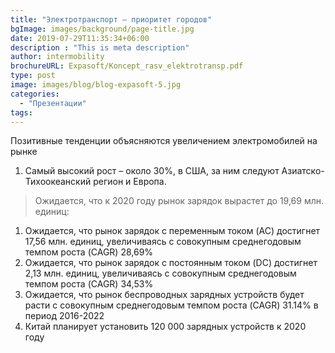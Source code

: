 ```yaml
---
title: "Электротранспорт – приоритет городов"
bgImage: images/background/page-title.jpg
date: 2019-07-29T11:35:34+06:00
description : "This is meta description"
author: intermobility
brochureURL: Expasoft/Koncept_rasv_elektrotransp.pdf
type: post
image: images/blog/blog-expasoft-5.jpg
categories: 
  - "Презентации"
tags:
---
```


Позитивные тенденции объясняются увеличением электромобилей на рынке 

1. Самый высокий рост – около 30%, в США, за ним следуют Азиатско-Тихоокеанский регион и Европа.

>Ожидается, что к 2020 году рынок зарядок вырастет до 19,69 млн. единиц: 

1. Ожидается, что рынок зарядок с переменным током (AC) достигнет 17,56 млн. единиц, увеличиваясь c совокупным среднегодовым темпом роста (CAGR) 28,69% 
2. Ожидается, что рынок зарядок с постоянным током (DC) достигнет 2,13 млн. единиц, увеличиваясь c совокупным среднегодовым темпом роста (CAGR) 34,53% 
3. Ожидается, что рынок беспроводных зарядных устройств будет расти c совокупным среднегодовым темпом роста (CAGR) 31.14% в период 2016-2022 
4. Китай планирует установить 120 000 зарядных устройств к 2020 году 